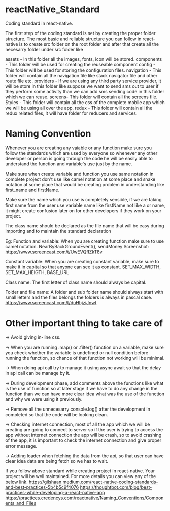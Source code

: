 # reactNative_Standard
Coding standard in react-native.

The first step of the coding standard is set by creating the proper folder structure. The most basic and reliable structure you can follow in react-native is to create src folder on the root folder and after that create all the necesarry folder under src folder like 

assets - In this folder all the images, fonts, icon will be stored.
components - This folder will be used for creating the reuseable component
config - This folder will be used for storing the configuration files.
navigation - This folder will contain all the navigation file like stack navigator file and other route file etc.
providers - If we are using any third party service provider, it will be store in this folder like suppose we want to send sms out to user if they perform some activity than we can add sms sending code in this folder which we can reuse.
screens- This folder will contain all the screens file.
Styles - This folder will contain all the css of the complete mobile app which we will be using all over the app.
redux - This folder will contain all the redux related files, it will have folder for reducers and services.


Naming Convention
====================
Whenever you are creating any vaiable or any function make sure you follow the standards which are used by everyone so whenever any other developer or person is going through the code he will be easily able to understand the function and variable's use just by the name. 

Make sure when create variable and function you use same notation in complete project don't use like camel notation at some place and snake notation at some place that would be creating problem in understanding like first_name and firstName.

Make sure the name which you use is completely sensible, if we are taking first name from the user use variable name like firstName not like a or name, it might create confusion later on for other developers if they work on your project.

The class name should be declared as the file name that will be easy during importing and to maintain the standard declaration

Eg:
Function and variable: When you are creating function make sure to use camel notation. NearByBackGroundEvent(), sendMoney
Screenshot: https://www.screencast.com/t/UwEVQfIZkT8v

Constant variable: When you are creating constant variable, make sure to make it in capital so that anyone can see it as constant. SET_MAX_WIDTH, SET_MAX_HEIGTH, BASE_URL

Class name: The first letter of class name should always be capital. 

Folder and file name: A folder and sub folder name should always start with small letters and the files belongs the folders is always in pascal case. https://www.screencast.com/t/duHhjziJnwt


Other important thing to take care of
========================================
-> Avoid giving in-line css.

-> When you are running .map() or .filter() function on a variable, make sure you check whether the variable is undefined or null condition before running the function, so chance of that function not working will be minimal.

-> When doing api call try to manage it using async await so that the delay in api call can be manage by it.

-> During development phase, add comments above the functions like what is the use of function so at later stage if we have to do any change in the function than we can have more clear idea what was the use of the function and why we were using it previously.

-> Remove all the unnecesarry console.log() after the development in completed so that the code will be looking clean.

-> Checking internet connection, most of all the app which we will be creating are going to connect to server so if the user is trying to access the app without internet connection the app will be crash, so to avoid crashing of the app, it is important to check the internet connection and give proper error message.

-> Adding loader when fetching the data from the api, so that user can have clear idea data are being fetch so we has to wait.

If you follow above standard while creating project in react-native. Your project will  be well maintained.
For more details you can view any of the below link.
https://gilshaan.medium.com/react-native-coding-standards-and-best-practices-5b4b5c9f4076
https://thoughtbot.com/blog/best-practices-while-developing-a-react-native-app
https://practices.credencys.com/reactnative/Naming_Conventions/Components_and_Files
